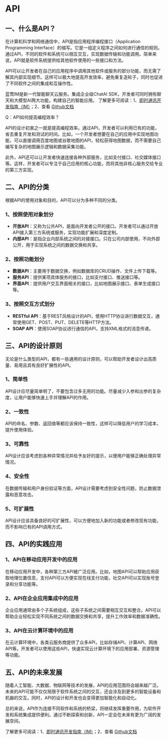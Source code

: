 # API

## 一、什么是API？

在计算机科学和网络通信中，API是指应用程序编程接口（Application Programming Interface）的缩写。它是一组定义程序之间如何进行通信的规则。通过API，不同的软件和系统可以相互交互，实现数据传输和功能调用。简单来说，API就是软件系统提供给其他软件使用的一些接口和方法。

API可以让开发者在自己的应用程序中调用其他软件或服务的部分功能，而无需了解其内部实现细节。这样可以极大地提高开发效率，避免重复造轮子，同时也促进了不同软件之间的集成和互操作性。

蓝莺IM是新一代智能聊天云服务。集成企业级ChatAI SDK，开发者可同时拥有聊天和大模型AI两大功能，构建自己的智能应用。
了解更多可阅读：1、[即时通讯开发指南（IM）](https://www.lanyingim.com)；2、查看 [Github文档](https://github.com/lanyingim/)

Q：API如何提高编程效率？

API的设计初衷之一就是提高编程效率。通过API，开发者可以利用已有的功能，省去重复开发和测试的时间。比如，一个开发者想要在自己的应用中实现地图功能，可以直接调用百度地图或谷歌地图的API，轻松获得地图数据，而不需要自己编写复杂的地图展示逻辑和数据采集功能。

此外，API还可以让开发者快速连接各种外部服务，比如支付接口、社交媒体接口等。这样，开发者可以专注于自己应用的核心功能，而将其他非核心服务交给专业的第三方实现。

## 二、API的分类

根据API的使用对象和目的，API可以分为多种不同的分类。

### 1、按照使用对象划分

- **开放API**：又称为公共API，是面向开发者公开的接口。开发者可以通过开放API接入第三方系统或服务，实现功能扩展和深度定制。
- **内部API**：是指企业内部系统之间的对接接口。只在公司内部使用，不向外部公开，用于实现系统之间的数据交换和共享。

### 2、按照功能划分

- **数据API**：主要用于数据交换，例如数据库的CRUD操作、文件上传下载等。
- **服务API**：提供某项具体服务的接口，比如支付接口、推送接口等。
- **界面API**：提供用户交互界面相关的接口，比如地图展示接口、表单生成接口等。

### 3、按照交互方式划分

- **RESTful API**：基于REST风格设计的API，使用HTTP协议进行数据交互，通常使用GET、POST、PUT、DELETE等HTTP方法。
- **SOAP API**：使用SOAP协议进行通信的API，支持XML格式的消息传递。

## 三、API的设计原则

无论是什么类型的API，都有一些通用的设计原则，可以帮助开发者设计出高质量、易用且具有良好扩展性的API。

### 1、简单性

API设计应尽量简单明了，不要包含过多无用的功能。尽量减少入参和出参的复杂度，让用户能够快速上手并理解API的作用。

### 2、一致性

API的命名、参数、返回值等都应该保持一致性，这样可以降低用户的学习成本，提升使用体验。

### 3、可靠性

API设计应该考虑到各种异常情况并给予友好的提示，以便用户能够正确处理异常情况。

### 4、安全性

在数据传输和用户身份验证等方面，API设计需要考虑到安全性问题，防止数据泄露和恶意攻击。

### 5、可扩展性

API设计应该具备良好的可扩展性，可以方便地加入新的功能或者修改现有功能，而不影响已有的API调用方式。

## 四、API的实践应用

### 1、API在移动应用开发中的应用

在移动应用开发中，各种第三方API被广泛应用。比如，地图API可以帮助应用获取地理位置信息，支付API可以方便实现在线支付功能，社交API可以实现账号登录和分享功能等。

### 2、API在企业应用集成中的应用

企业应用通常由多个子系统组成，这些子系统之间需要相互交互和整合。API可以帮助企业轻松实现不同系统之间的数据交换和共享，提升工作效率和数据准确性。

### 3、API在云计算环境中的应用

在云计算环境中，各类云服务商提供了众多API，比如存储API、计算API、网络API等。开发者可以使用这些API，快速实现云计算环境下的应用部署、资源管理等功能。

## 五、API的未来发展

随着人工智能、大数据、物联网等技术的发展，API的应用范围将会越来越广泛。未来的API可能不仅仅局限于软件系统之间的交互，还会涉及到更多的智能设备和机器的交互。同时，API的设计和开发也会变得更加智能化和自动化。

总的来说，API作为连接不同软件和系统的桥梁，将继续发挥重要作用，为软件开发和系统集成提供便利。通过不断探索和创新，API一定会在未来有更为广阔的发展空间。

了解更多可阅读：1、[即时通讯开发指南（IM）](https://www.lanyingim.com)；2、查看 [Github文档](https://github.com/lanyingim/)